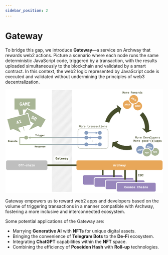 ```yaml
---
sidebar_position: 2
---
```


# Gateway

To bridge this gap, we introduce **Gateway**—a service on Archway that rewards web2 actions. Picture a scenario where each node runs the same deterministic JavaScript code, triggered by a transaction, with the results uploaded simultaneously to the blockchain and validated by a smart contract. In this context, the web2 logic represented by JavaScript code is executed and validated without undermining the principles of web3 decentralization.

![overview](../images/overview.png)

Gateway empowers us to reward web2 apps and developers based on the volume of triggering transactions in a manner compatible with Archway, fostering a more inclusive and interconnected ecosystem.

Some potential applications of the Gateway are:
- Marrying **Generative AI** with **NFTs** for unique digital assets.
- Bringing the convenience of **Telegram Bots** to the **De-Fi** ecosystem.
- Integrating **ChatGPT** capabilities within the **NFT** space.
- Combining the efficiency of **Poseidon Hash** with **Roll-up** technologies.
